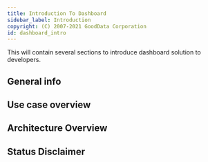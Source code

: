 ```yaml
---
title: Introduction To Dashboard
sidebar_label: Introduction
copyright: (C) 2007-2021 GoodData Corporation
id: dashboard_intro
---
```


This will contain several sections to introduce dashboard solution to developers.

## General info

## Use case overview

## Architecture Overview

## Status Disclaimer


